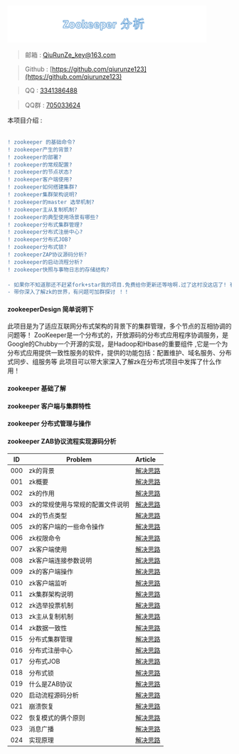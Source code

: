 ![zkdesign](https://raw.githubusercontent.com/qiurunze123/imageall/master/zkinit.png)

> 邮箱 : [QiuRunZe_key@163.com](QiuRunZe_key@163.com)

> Github : [https://github.com/qiurunze123](https://github.com/qiurunze123)

> QQ : [3341386488](3341386488)

> QQ群 : [705033624](705033624) 


本项目介绍 :    

```diff

! zookeeper 的基础命令?
! zookeeper产生的背景?
! zookeeper的部署?
! zookeeper的常规配置?
! zookeeper的节点状态?
! zookeeper客户端使用?
! zookeeper如何搭建集群?
! zookeeper集群架构说明?
! zookeeper的master 选举机制?
! zookeeper主从复制机制?
! zookeeper的典型使用场景有哪些?
! zookeeper分布式集群管理?
! zookeeper分布式注册中心?
! zookeeper分布式JOB?
! zookeeper分布式锁?
! zookeeperZAP协议源码分析?
! zookeeper的启动流程分析?
! zookeeper快照与事物日志的存储结构?

- 如果你不知道那还不赶紧fork+star我的项目.免费给你更新还等啥啊.过了这村没这店了! 有问题可以加我讨论可以进群
- 带你深入了解zk的世界，有问题可加群探讨 ！！ 
```

#### zookeeperDesign 简单说明下 
此项目是为了适应互联网分布式架构的背景下的集群管理，多个节点的互相协调的问题等！
ZooKeeper是一个分布式的，开放源码的分布式应用程序协调服务，是Google的Chubby一个开源的实现，是Hadoop和Hbase的重要组件
,它是一个为分布式应用提供一致性服务的软件，提供的功能包括：配置维护、域名服务、分布式同步、组服务等
此项目可以带大家深入了解zk在分布式项目中发挥了什么作用！ 



#### zookeeper 基础了解
#### zookeeper 客户端与集群特性
#### zookeeper 分布式管理与操作
#### zookeeper ZAB协议流程实现源码分析

 | ID | Problem  | Article | 
 | --- | ---   | :--- |
 | 000 |zk的背景 | [解决思路](/docs/zkbase.md) |
 | 001 |zk概要 | [解决思路](/docs/zkbase.md) |
 | 002 |zk的作用 | [解决思路](/docs/zkbase.md) |
 | 003 |zk的常规使用与常规的配置文件说明 | [解决思路](/docs/zkbase.md) |
 | 004 |zk的节点类型 | [解决思路](/docs/zkbase.md) |
 | 005 |zk的客户端的一些命令操作 | [解决思路](/docs/zkbase.md) |
 | 006 |zk权限命令 | [解决思路](/docs/zkprocess.md) |
 | 007 |zk客户端使用 | [解决思路](/docs/zkprocess.md) |
 | 008 |zk客户端连接参数说明 | [解决思路](/docs/zkprocess.md) |
 | 009 |zk的客户端操作 | [解决思路](/docs/zkprocess.md) |
 | 010 |zk客户端监听 | [解决思路](/docs/zkprocess.md) |
 | 011 |zk集群架构说明 | [解决思路](/docs/zkprocess.md) |
 | 012 |zk选举投票机制 | [解决思路](/docs/zkprocess.md) |
 | 013 |zk主从复制机制 | [解决思路](/docs/zkprocess.md) |
 | 014 |zk数据一致性| [解决思路](/docs/zkprocess.md) |
 | 015 |分布式集群管理 | [解决思路](/docs/zkprocess2.md) |
 | 016 |分布式注册中心 | [解决思路](/docs/zkprocess2.md) |
 | 017 |分布式JOB | [解决思路](/docs/zkprocess2.md) |
 | 018 |分布式锁 | [解决思路](/docs/zkprocess2.md) |
 | 019 |什么是ZAB协议 | [解决思路](/docs/zkprocess.md) |
 | 020 |启动流程源码分析 | [解决思路](/docs/zkprocess.md) |
 | 021 |崩溃恢复 | [解决思路](/docs/zkprocess.md) |
 | 022 |恢复模式的俩个原则 | [解决思路](/docs/zkprocess.md) |
 | 023 |消息广播 | [解决思路](/docs/zkprocess3.md) |
 | 024 |实现原理 | [解决思路](/docs/zkprocess3.md) |
